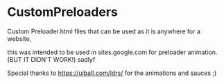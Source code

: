 # CustomPreloaders
Custom Preloader.html files that can be used as it is anywhere for a website,

this was intended to be used in sites.google.com for preloader animation. (BUT IT DIDN'T WORK!) sadlyf

Special thanks to https://uiball.com/ldrs/ for the animations and sauces ;)
